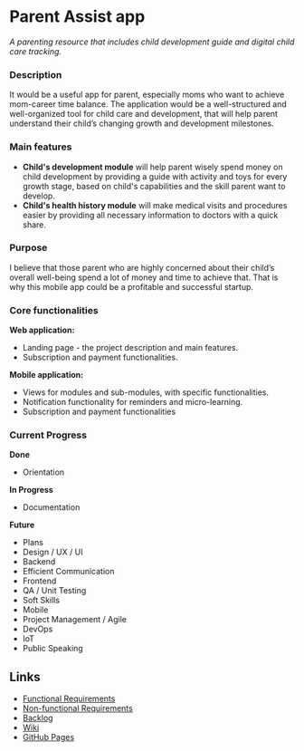 # Parent Assist app

_A parenting resource that includes child development guide and digital child care tracking._

### Description

It would be a useful app for parent, especially moms who want to achieve mom-career time balance. The application would
be a well-structured and well-organized tool for child care and development, that will help parent understand their
child’s changing growth and development milestones.

### Main features

* **Child's development module** will help parent wisely spend money on child development by providing a guide with
  activity
  and toys for every growth stage, based on child's capabilities and the skill parent want to develop.
* **Child's health history module** will make medical visits and procedures easier by providing all necessary
  information to doctors with a
  quick share.

### Purpose

I believe that those parent who are highly concerned about their child’s overall well-being spend a lot of money and
time to achieve that. That is why this mobile app could be a profitable and successful startup.

### Core functionalities
**Web application:**
* Landing page - the project description and main features.
* Subscription and payment functionalities.

**Mobile application:**
* Views for modules and sub-modules, with specific functionalities.
* Notification functionality for reminders and micro-learning.
* Subscription and payment functionalities

### Current Progress
**Done**
* Orientation

**In Progress**
* Documentation

**Future**
* Plans
* Design / UX / UI
* Backend
* Efficient Communication
* Frontend
* QA / Unit Testing
* Soft Skills
* Mobile
* Project Management / Agile
* DevOps
* IoT
* Public Speaking


## Links
* [Functional Requirements](https://github.com/OlgaS40/parent-assist-app/wiki/Functional-Requirments)
* [Non-functional Requirements](https://github.com/OlgaS40/parent-assist-app/wiki/Non-Functional-Requirements)
* [Backlog](https://github.com/OlgaS40/parent-assist-app/issues)
* [Wiki](https://github.com/OlgaS40/parent-assist-app/wiki)
* [GitHub Pages](https://olgas40.github.io/parent-assist-app/)


 
